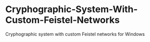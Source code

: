 # Cryphographic-System-With-Custom-Feistel-Networks
Cryphographic system with custom Feistel networks for Windows
